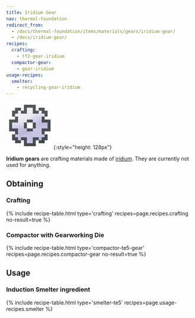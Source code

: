```yaml
---
title: Iridium Gear
nav: thermal-foundation
redirect_from:
  - /docs/thermal-foundation/items/materials/gears/iridium-gear/
  - /docs/iridium-gear/
recipes:
  crafting:
    - tf2-gear-iridium
  compactor-gear:
    - gear-iridium
usage-recipes:
  smelter:
    - recycling-gear-iridium
---
```


![Iridium gear](/assets/images/thermal-foundation/gear-iridium.png){:style="height: 128px"}


**Iridium gears** are crafting materials made of
[iridium](/docs/thermal-foundation/iridium-ingot/). They are currently not used for anything.


Obtaining
---------

### Crafting
{% include recipe-table.html type='crafting' recipes=page.recipes.crafting no-result=true %}

### Compactor with Gearworking Die
{% include recipe-table.html type='compactor-te5-gear' recipes=page.recipes.compactor-gear no-result=true %}


Usage
-----

### Induction Smelter ingredient
{% include recipe-table.html type='smelter-te5' recipes=page.usage-recipes.smelter %}
